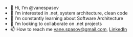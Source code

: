 - 👋 Hi, I’m @vanespasov
- 👀 I’m interested in .net, system architecture, clean code
- 🌱 I’m constantly learning about Software Architecture
- 💞️ I’m looking to collaborate on .net projects
- 📫 How to reach me vane.spasov@gmail.com, [LinkedIn](https://www.linkedin.com/in/vanespasov/)

<!---
vanespasov/vanespasov is a ✨ special ✨ repository because its `README.md` (this file) appears on your GitHub profile.
You can click the Preview link to take a look at your changes.
--->
